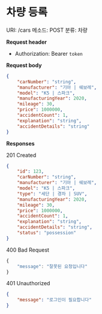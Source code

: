 # 차량 등록

URI: /cars
메소드: POST
분류: 차량

**Request header**

- Authorization: Bearer `token`

**Request body**

```json
{
	"carNumber": "string",
	"manufacturer": "기아 | 쉐보레",
	"model": "K5 | 스파크",
	"manufacturingYear": 2020,
	"mileage": 30,
	"price": 1000000,
	"accidentCount": 1,
	"explanation": "string",
	"accidentDetails": "string"
}
```

**Responses**

201 Created

```json
{
	"id": 123,
	"carNumber": "string",
	"manufacturer": "기아 | 쉐보레",
	"model": "K5 | 스파크",
	"type": "세단 | 경차 | SUV",
	"manufacturingYear": 2020,
	"mileage": 30,
	"price": 1000000,
	"accidentCount": 1,
	"explanation": "string",
	"accidentDetails": "string",
	"status": "possession"
}
```

400 Bad Request

```jsx
{
	"message": "잘못된 요청입니다"
}
```

401 Unauthorized

```json
{
	"message": "로그인이 필요합니다"
}
```